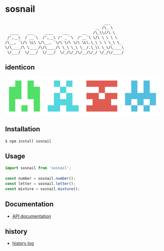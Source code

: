 # sosnail

```
                                             ___      
                                         __ /\_ \     
  ____    ___     ____    ___      __   /\_\\//\ \    
 /',__\  / __`\  /',__\ /' _ `\  /'__`\ \/\ \ \ \ \   
/\__, `\/\ \L\ \/\__, `\/\ \/\ \/\ \L\.\_\ \ \ \_\ \_
\/\____/\ \____/\/\____/\ \_\ \_\ \__/.\_\\ \_\/\____\
 \/___/  \/___/  \/___/  \/_/\/_/\/__/\/_/ \/_/\/____/
```

## identicon

![identicon](/docs/images/identicon.png)

## Installation

```
$ npm install sosnail
```

## Usage

```javascript
import sosnail from 'sosnail';

const number = sosnail.number();
const letter = sosnail.letter();
const mixture = sosnail.mixture();
```

## Documentation

- [API documentation](docs/methods/index.md)

## history

- [history log](docs/history/history.md)

